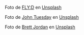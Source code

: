 Foto de <a href="https://unsplash.com/@flyd2069?utm_source=unsplash&utm_medium=referral&utm_content=creditCopyText">FLY:D</a> en <a href="https://unsplash.com/es/fotos/63Sg6s3EocE?utm_source=unsplash&utm_medium=referral&utm_content=creditCopyText">Unsplash</a>
  
Foto de <a href="https://unsplash.com/@john_tuesday?utm_source=unsplash&utm_medium=referral&utm_content=creditCopyText">John Tuesday</a> en <a href="https://unsplash.com/es/fotos/fBIliiuE0sM?utm_source=unsplash&utm_medium=referral&utm_content=creditCopyText">Unsplash</a>

Foto de <a href="https://unsplash.com/@brett_jordan?utm_source=unsplash&utm_medium=referral&utm_content=creditCopyText">Brett Jordan</a> en <a href="https://unsplash.com/es/fotos/7vxlppVfh8M?utm_source=unsplash&utm_medium=referral&utm_content=creditCopyText">Unsplash</a>
  